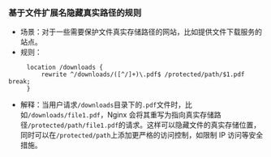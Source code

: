 









### 基于文件扩展名隐藏真实路径的规则

- 场景：对于一些需要保护文件真实存储路径的网站，比如提供文件下载服务的站点。
- 规则：

```nginx
     location /downloads {
         rewrite ^/downloads/([^/]+)\.pdf$ /protected/path/$1.pdf break;
     }
```

- 解释：当用户请求`/downloads`目录下的`.pdf`文件时，比如`/downloads/file1.pdf`，Nginx 会将其重写为指向真实存储路径`/protected/path/file1.pdf`的请求。这样可以隐藏文件的真实存储位置，同时可以在`/protected/path`上添加更严格的访问控制，如限制 IP 访问等安全措施。